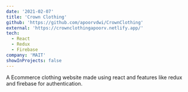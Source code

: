 ```yaml
---
date: '2021-02-07'
title: 'Crown Clothing'
github: 'https://github.com/apoorvdwi/CrownClothing'
external: 'https://crownclothingapoorv.netlify.app/'
tech:
  - React
  - Redux
  - Firebase
company: 'MAIT'
showInProjects: false
---
```


A Ecommerce clothing website made using react and features like redux and firebase for authentication.
